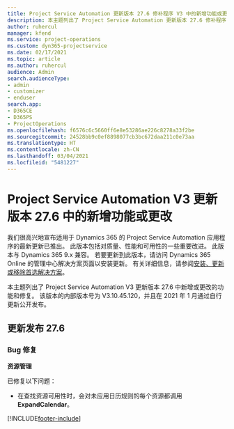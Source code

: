 ```yaml
---
title: Project Service Automation 更新版本 27.6 修补程序 V3 中的新增功能或更改
description: 本主题列出了 Project Service Automation 更新版本 27.6 修补程序 V3 中推出的功能和修复。
author: ruhercul
manager: kfend
ms.service: project-operations
ms.custom: dyn365-projectservice
ms.date: 02/17/2021
ms.topic: article
ms.author: ruhercul
audience: Admin
search.audienceType:
- admin
- customizer
- enduser
search.app:
- D365CE
- D365PS
- ProjectOperations
ms.openlocfilehash: f6576c6c5660ff6e8e53286ae226c8278a33f2be
ms.sourcegitcommit: 24528bb9c0ef8898077cb3bc672daa211c0e73aa
ms.translationtype: HT
ms.contentlocale: zh-CN
ms.lasthandoff: 03/04/2021
ms.locfileid: "5481227"
---
```

# <a name="whats-new-or-changed-in-project-service-automation-update-release-276-v3"></a>Project Service Automation V3 更新版本 27.6 中的新增功能或更改

我们很高兴地宣布适用于 Dynamics 365 的 Project Service Automation 应用程序的最新更新已推出。 此版本包括对质量、性能和可用性的一些重要改进。 此版本与 Dynamics 365 9.x 兼容。 若要更新到此版本，请访问 Dynamics 365 Online 的管理中心解决方案页面以安装更新。 有关详细信息，请参阅[安装、更新或移除首选解决方案](https://docs.microsoft.com/power-platform/admin/install-remove-preferred-solution)。

本主题列出了 Project Service Automation V3 更新版本 27.6 中新增或更改的功能和修复。 该版本的内部版本号为 V3.10.45.120，并且在 2021 年 1 月通过自行更新公开发布。

## <a name="update-release-276"></a>更新发布 27.6

### <a name="bug-fixes"></a>Bug 修复


**资源管理**

已修复以下问题：

- 在查找资源可用性时，会对未应用日历规则的每个资源都调用 **ExpandCalendar**。


[!INCLUDE[footer-include](../includes/footer-banner.md)]

